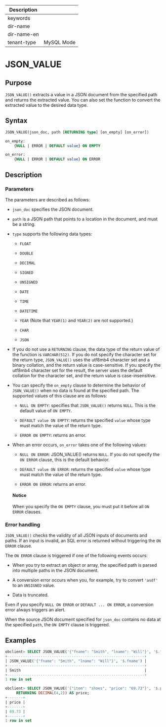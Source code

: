 | Description   |                 |
|---------------|-----------------|
| keywords      |                 |
| dir-name      |                 |
| dir-name-en   |                 |
| tenant-type   | MySQL Mode      |

# JSON_VALUE

## Purpose

`JSON_VALUE()` extracts a value in a JSON document from the specified path and returns the extracted value. You can also set the function to convert the extracted value to the desired data type.

## Syntax

```sql
JSON_VALUE(json_doc, path [RETURNING type] [on_empty] [on_error])

on_empty:
    {NULL | ERROR | DEFAULT value} ON EMPTY

on_error:
    {NULL | ERROR | DEFAULT value} ON ERROR
```

## Description

### Parameters

The parameters are described as follows:

* `json_doc` specifies the JSON document.

* `path` is a JSON path that points to a location in the document, and must be a string.

* `type` supports the following data types:

   * `FLOAT`

   * `DOUBLE`

   * `DECIMAL`

   * `SIGNED`

   * `UNSIGNED`

   * `DATE`

   * `TIME`

   * `DATETIME`

   * `YEAR` (Note that `YEAR(1)` and `YEAR(2)` are not supported.)

   * `CHAR`

   * `JSON`

* If you do not use a `RETURNING` clause, the data type of the return value of the function is `VARCHAR(512)`.
   If you do not specify the character set for the return type, `JSON_VALUE()` uses the utf8mb4 character set and a binary collation, and the return value is case-sensitive.
   If you specify the utf8mb4 character set for the result, the server uses the default collation for the character set, and the return value is case-insensitive.

* You can specify the `on_empty` clause to determine the behavior of `JSON_VALUE()` when no data is found at the specified path. The supported values of this clause are as follows:

   * `NULL ON EMPTY`: specifies that `JSON_VALUE()` returns `NULL`. This is the default value of `ON EMPTY`.

   * `DEFAULT value ON EMPTY`: returns the specified `value` whose type must match the value of the return type.

   * `ERROR ON EMPTY`: returns an error.

* When an error occurs, `on_error` takes one of the following values:

   * `NULL ON ERROR`: JSON_VALUE() returns `NULL`. If you do not specify the `ON ERROR` clause, this is the default behavior.

   * `DEFAULT value ON ERROR`: returns the specified `value` whose type must match the value of the return type.

   * `ERROR ON ERROR`: returns an error.

  <main id="notice" type='notice'>
    <h4>Notice</h4>
    <p>When you specify the <code>ON EMPTY</code> clause, you must put it before all <code>ON ERROR</code> clauses. </p>
  </main>

### Error handling

`JSON_VALUE()` checks the validity of all JSON inputs of documents and paths. If an input is invalid, an SQL error is returned without triggering the `ON ERROR` clause.

The `ON ERROR` clause is triggered if one of the following events occurs:

* When you try to extract an object or array, the specified path is parsed into multiple paths in the JSON document.

* A conversion error occurs when you, for example, try to convert `'asdf'` to an `UNSIGNED` value.

* Data is truncated.

Even if you specify `NULL ON ERROR` or `DEFAULT ... ON ERROR`, a conversion error always triggers an alert.

When the source JSON document specified for `json_doc` contains no data at the specified `path`, the `ON EMPTY` clause is triggered.

## Examples

```sql
obclient> SELECT JSON_VALUE('{"fname": "Smith", "lname": "Will"}', '$.fname');
+--------------------------------------------------------------+
| JSON_VALUE('{"fname": "Smith", "lname": "Will"}', '$.fname') |
+--------------------------------------------------------------+
| Smith                                                        |
+--------------------------------------------------------------+
1 row in set

obclient> SELECT JSON_VALUE('{"item": "shoes", "price": "69.73"}', '$.price'
     RETURNING DECIMAL(4,2)) AS price;
+-------+
| price |
+-------+
| 69.73 |
+-------+
1 row in set
```
